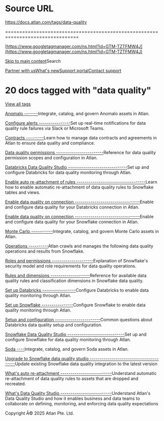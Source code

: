 # Source URL
https://docs.atlan.com/tags/data-quality

================================================================================

<!--
canonical: https://docs.atlan.com/tags/data-quality
link-alternate: https://docs.atlan.com/tags/data-quality
meta-docsearch:docusaurus_tag: doc_tag_doc_list
meta-docsearch:language: en
meta-docsearch:version: current
meta-docusaurus_locale: en
meta-docusaurus_tag: doc_tag_doc_list
meta-docusaurus_version: current
meta-generator: Docusaurus v3.8.1
meta-og-locale: en
meta-og-title: 20 docs tagged with "data quality" | Atlan Documentation
meta-og-url: https://docs.atlan.com/tags/data-quality
meta-twitter:card: summary_large_image
meta-viewport: width=device-width,initial-scale=1
title: 20 docs tagged with "data quality" | Atlan Documentation
-->

[https://www.googletagmanager.com/ns.html?id=GTM-TZTFMW4J](https://www.googletagmanager.com/ns.html?id=GTM-TZTFMW4J)

[Skip to main content](#__docusaurus_skipToContent_fallback)Search

[Partner with us](https://docs.google.com/forms/d/e/1FAIpQLScuAIhCm2GS7YFstrOjawbP8J7PUmOynQo7wI2yGCcCyEcVSw/viewform)[What's new](https://shipped.atlan.com/)[Support portal](https://atlan.zendesk.com/auth/v2/login/signin?return_to=https%3A%2F%2Fatlan.zendesk.com%2Fhc%2Fen-us&theme=hc&locale=en-us&brand_id=1900000425113&auth_origin=1900000425113%2Cfalse%2Ctrue)[Contact support](/support/submit-request)

20 docs tagged with "data quality"
==================================

[View all tags](/tags)

[Anomalo
-------](/apps/connectors/observability/anomalo)Integrate, catalog, and govern Anomalo assets in Atlan.

[Configure alerts
----------------](/product/capabilities/governance/data-quality/how-tos/configure-alerts)Set up real\-time notifications for data quality rule failures via Slack or Microsoft Teams.

[Contracts
---------](/product/capabilities/governance/contracts)Learn how to manage data contracts and agreements in Atlan to ensure data quality and compliance.

[Data quality permissions
------------------------](/product/capabilities/governance/data-quality/snowflake/references/data-quality-permissions)Reference for data quality permission scopes and configuration in Atlan.

[Databricks Data Quality Studio
------------------------------](/product/capabilities/governance/data-quality/databricks)Set up and configure Databricks for data quality monitoring through Atlan.

[Enable auto re\-attachment of rules
-----------------------------------](/product/capabilities/governance/data-quality/snowflake/how-tos/enable-auto-re-attachment)Learn how to enable automatic re\-attachment of data quality rules to Snowflake tables and views.

[Enable data quality on connection
---------------------------------](/product/capabilities/governance/data-quality/databricks/how-tos/enable-data-quality)Enable and configure data quality for your Databricks connection in Atlan.

[Enable data quality on connection
---------------------------------](/product/capabilities/governance/data-quality/snowflake/how-tos/enable-data-quality)Enable and configure data quality for your Snowflake connection in Atlan.

[Monte Carlo
-----------](/apps/connectors/observability/monte-carlo)Integrate, catalog, and govern Monte Carlo assets in Atlan.

[Operations
----------](/product/capabilities/governance/data-quality/snowflake/references/operations)Atlan crawls and manages the following data quality operations and results from Snowflake.

[Roles and permissions
---------------------](/product/capabilities/governance/data-quality/snowflake/faq/roles-and-permissions)Explanation of Snowflake's security model and role requirements for data quality operations.

[Rules and dimensions
--------------------](/product/capabilities/governance/data-quality/snowflake/references/data-quality-rules)Reference for available data quality rules and classification dimensions in Snowflake data quality.

[Set up Databricks
-----------------](/product/capabilities/governance/data-quality/databricks/how-tos/set-up-databricks)Configure Databricks to enable data quality monitoring through Atlan.

[Set up Snowflake
----------------](/product/capabilities/governance/data-quality/snowflake/how-tos/set-up-snowflake)Configure Snowflake to enable data quality monitoring through Atlan.

[Setup and configuration
-----------------------](/product/capabilities/governance/data-quality/databricks/faq/setup-and-configuration)Common questions about Databricks data quality setup and configuration.

[Snowflake Data Quality Studio
-----------------------------](/product/capabilities/governance/data-quality/snowflake)Set up and configure Snowflake for data quality monitoring through Atlan.

[Soda
----](/apps/connectors/observability/soda)Integrate, catalog, and govern Soda assets in Atlan.

[Upgrade to Snowflake data quality studio
----------------------------------------](/product/capabilities/governance/data-quality/snowflake/how-tos/migrate-snowflake)Update existing Snowflake data quality integration to the latest version

[What's auto re\-attachment
--------------------------](/product/capabilities/governance/data-quality/concepts/auto-re-attachment-rules)Understand automatic re\-attachment of data quality rules to assets that are dropped and recreated.

[What's Data Quality Studio
--------------------------](/product/capabilities/governance/data-quality/concepts/data-quality-studio)Understand Atlan's Data Quality Studio and how it enables business and data teams to collaborate on defining, monitoring, and enforcing data quality expectations

Copyright Â© 2025 Atlan Pte. Ltd.

